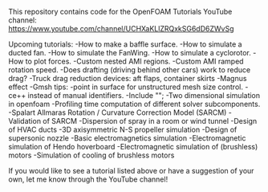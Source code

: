 This repository contains code for the OpenFOAM Tutorials YouTube channel: https://www.youtube.com/channel/UCHXaKLlZRQxkSG6dD6ZWvSg

Upcoming tutorials:
-How to make a baffle surface.
-How to simulate a ducted fan.
-How to simulate the FanWing.
-How to simulate a cyclorotor.
-How to plot forces.
-Custom nested AMI regions.
-Custom AMI ramped rotation speed.
-Does drafting (driving behind other cars) work to reduce drag?
-Truck drag reduction devices: aft flaps, container skirts
-Magnus effect
-Gmsh tips:
	-point in surface for unstructured mesh size control.
	-ce++ instead of manual identifiers.
	-Include "";
-Two dimensional simulation in openfoam
-Profiling time computation of different solver subcomponents.
-Spalart Allmaras Rotation / Curvature Correction Model (SARCM)
-Validation of SARCM
-Dispersion of spray in a room or wind tunnel
-Design of HVAC ducts
-3D axisymmetric N-S propeller simulation
-Design of supersonic nozzle
-Basic electromagnetics simulation
-Electromagnetic simulation of Hendo hoverboard
-Electromagnetic simulation of (brushless) motors
-Simulation of cooling of brushless motors

If you would like to see a tutorial listed above or have a suggestion of your own, let me know through the YouTube channel!
